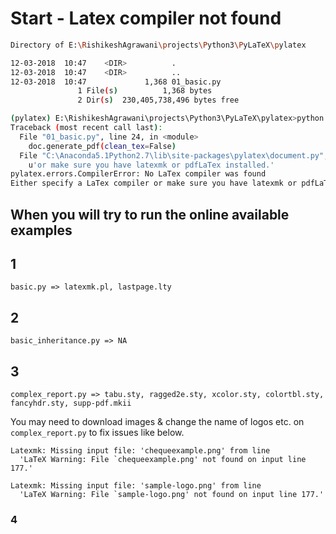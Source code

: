 # Start - Latex compiler not found

```bash
Directory of E:\RishikeshAgrawani\projects\Python3\PyLaTeX\pylatex

12-03-2018  10:47    <DIR>          .
12-03-2018  10:47    <DIR>          ..
12-03-2018  10:47             1,368 01_basic.py
               1 File(s)          1,368 bytes
               2 Dir(s)  230,405,738,496 bytes free

(pylatex) E:\RishikeshAgrawani\projects\Python3\PyLaTeX\pylatex>python 01_basic.py
Traceback (most recent call last):
  File "01_basic.py", line 24, in <module>
    doc.generate_pdf(clean_tex=False)
  File "C:\Anaconda5.1Python2.7\lib\site-packages\pylatex\document.py", line 317, in generate_pdf
    u'or make sure you have latexmk or pdfLaTex installed.'
pylatex.errors.CompilerError: No LaTex compiler was found
Either specify a LaTex compiler or make sure you have latexmk or pdfLaTex installed.
```

## When you will try to run the online available examples

## 1

```
basic.py => latexmk.pl, lastpage.lty
```

## 2

```
basic_inheritance.py => NA
```

## 3

```
complex_report.py => tabu.sty, ragged2e.sty, xcolor.sty, colortbl.sty, fancyhdr.sty, supp-pdf.mkii
```

You may need to download images & change the name of logos etc. on `complex_report.py` to fix issues like below.

```
Latexmk: Missing input file: 'chequeexample.png' from line
  'LaTeX Warning: File `chequeexample.png' not found on input line 177.'

Latexmk: Missing input file: 'sample-logo.png' from line
  'LaTeX Warning: File `sample-logo.png' not found on input line 177.'
```

### 4

